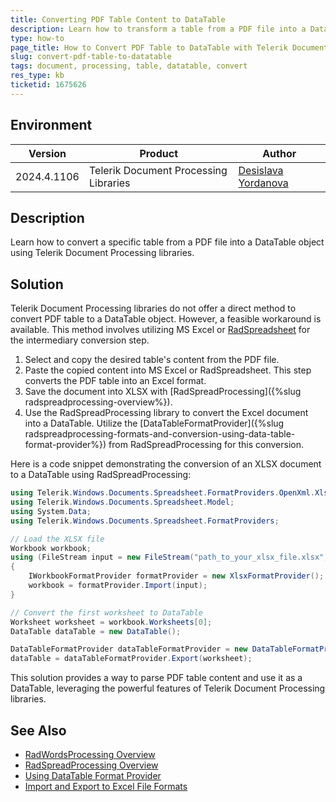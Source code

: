 ```yaml
---
title: Converting PDF Table Content to DataTable
description: Learn how to transform a table from a PDF file into a DataTable object using the Telerik Document Processing libraries.
type: how-to
page_title: How to Convert PDF Table to DataTable with Telerik Document Processing
slug: convert-pdf-table-to-datatable
tags: document, processing, table, datatable, convert
res_type: kb
ticketid: 1675626
---
```


## Environment

| Version | Product | Author | 
| ---- | ---- | ---- | 
| 2024.4.1106| Telerik Document Processing Libraries|[Desislava Yordanova](https://www.telerik.com/blogs/author/desislava-yordanova)| 

## Description

Learn how to convert a specific table from a PDF file into a DataTable object using Telerik Document Processing libraries.

## Solution

Telerik Document Processing libraries do not offer a direct method to convert PDF table to a DataTable object. However, a feasible workaround is available. This method involves utilizing MS Excel or [RadSpreadsheet](https://docs.telerik.com/devtools/winforms/controls/spreadsheet/overview) for the intermediary conversion step.

1. Select and copy the desired table's content from the PDF file.
2. Paste the copied content into MS Excel or RadSpreadsheet. This step converts the PDF table into an Excel format.
3. Save the document into XLSX with [RadSpreadProcessing]({%slug radspreadprocessing-overview%}).
4. Use the RadSpreadProcessing library to convert the Excel document into a DataTable. Utilize the [DataTableFormatProvider]({%slug radspreadprocessing-formats-and-conversion-using-data-table-format-provider%}) from RadSpreadProcessing for this conversion.

Here is a code snippet demonstrating the conversion of an XLSX document to a DataTable using RadSpreadProcessing:

```csharp
using Telerik.Windows.Documents.Spreadsheet.FormatProviders.OpenXml.Xlsx;
using Telerik.Windows.Documents.Spreadsheet.Model;
using System.Data;
using Telerik.Windows.Documents.Spreadsheet.FormatProviders;

// Load the XLSX file
Workbook workbook;
using (FileStream input = new FileStream("path_to_your_xlsx_file.xlsx", FileMode.Open))
{
    IWorkbookFormatProvider formatProvider = new XlsxFormatProvider();
    workbook = formatProvider.Import(input);
}

// Convert the first worksheet to DataTable
Worksheet worksheet = workbook.Worksheets[0];
DataTable dataTable = new DataTable();

DataTableFormatProvider dataTableFormatProvider = new DataTableFormatProvider();
dataTable = dataTableFormatProvider.Export(worksheet);
```

This solution provides a way to parse PDF table content and use it as a DataTable, leveraging the powerful features of Telerik Document Processing libraries.

## See Also

- [RadWordsProcessing Overview](https://docs.telerik.com/devtools/document-processing/libraries/radwordsprocessing/overview)
- [RadSpreadProcessing Overview](https://docs.telerik.com/devtools/document-processing/libraries/radspreadprocessing/overview)
- [Using DataTable Format Provider](https://docs.telerik.com/devtools/document-processing/libraries/radspreadprocessing/formats-and-conversion/data-table/using-data-table-format-provider)
- [Import and Export to Excel File Formats](https://docs.telerik.com/devtools/document-processing/libraries/radspreadprocessing/formats-and-conversion/import-and-export-to-excel-file-formats/xlsx/xlsx)
